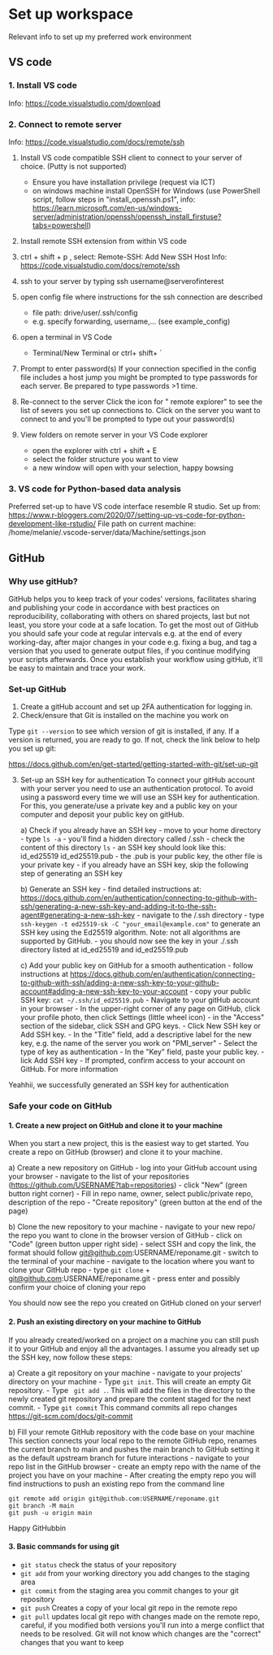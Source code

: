 # Set up workspace
Relevant info to set up my preferred work environment 

## VS code 
### 1. Install VS code 
Info: https://code.visualstudio.com/download

### 2. Connect to remote server
Info: https://code.visualstudio.com/docs/remote/ssh

1. Install VS code compatible SSH client to connect to your server of choice. (Putty is not supported)
    - Ensure you have installation privilege (request via ICT) 
    - on windows machine install OpenSSH for Windows (use PowerShell script, follow steps in "install_openssh.ps1", info: https://learn.microsoft.com/en-us/windows-server/administration/openssh/openssh_install_firstuse?tabs=powershell)
      
2. Install remote SSH extension from within VS code
   
4. ctrl + shift + p , select: Remote-SSH: Add New SSH Host
   Info: https://code.visualstudio.com/docs/remote/ssh

5. ssh to your server by typing ssh username@serverofinterest

6. open config file where instructions for the ssh connection are described
    - file path: drive/user/.ssh/config
    - e.g. specify forwarding, username,... (see example_config)
  
7. open a terminal in VS Code
    - Terminal/New Terminal or ctrl+ shift+ ` 

7. Prompt to enter password(s)
   If your connection specified in the config file includes a host jump you might be prompted to type passwords for each server. Be prepared to type passwords >1 time.

8. Re-connect to the server
   Click the icon for " remote explorer" to see the list of severs you set up connections to. Click on the server you want to connect to and you'll be prompted to type out your password(s)

9. View folders on remote server in your VS Code explorer
    - open the explorer with ctrl + shift + E
    - select the folder structure you want to view
    - a new window will open with your selection, happy bowsing 

### 3. VS code for Python-based data analysis 

Preferred set-up to have VS code interface resemble R studio. 
Set up from: https://www.r-bloggers.com/2020/07/setting-up-vs-code-for-python-development-like-rstudio/ 
File path on current machine: /home/melanie/.vscode-server/data/Machine/settings.json

## GitHub

### Why use gitHub?
GitHub helps you to keep track of your codes' versions, facilitates sharing and publishing your code in accordance with best practices on reproducibility, collaborating with others on shared projects, last but not least, you store your code at a safe location. To get the most out of GitHub you should safe your code at regular intervals e.g. at the end of every working-day, after major changes in your code e.g. fixing a bug, and tag a version that you used to generate output files, if you continue modifying your scripts afterwards. Once you establish your workflow using gitHub, it'll be easy to maintain and trace your work.

### Set-up GitHub

1. Create a gitHub account and set up 2FA authentication for logging in.
2. Check/ensure that Git is installed on the machine you work on
   
Type `git --version` to see which version of git is installed, if any. If a version is returned, you are ready to go. If not, check the link below to help you set up git:

https://docs.github.com/en/get-started/getting-started-with-git/set-up-git

3. Set-up an SSH key for authentication
To connect your gitHub account with your server you need to use an authentication protocol. To avoid using a password every time we will use an SSH key for authentication. For this, you generate/use a private key and a public key on your computer and deposit your public key on gitHub.

   a) Check if you already have an SSH key
       - move to your home directory
       - type `ls -a`
       - you'll find a hidden directory called /.ssh
       - check the content of this directory `ls`
       - an SSH key should look like this: id_ed25519  id_ed25519.pub - the .pub is your public key, the other file is your private key
       - if you already have an SSH key, skip the following step of generating an SSH key 
   
   b) Generate an SSH key
       - find detailed instructions at: https://docs.github.com/en/authentication/connecting-to-github-with-ssh/generating-a-new-ssh-key-and-adding-it-to-the-ssh-agent#generating-a-new-ssh-key
       - navigate to the /.ssh directory
       - type
   `ssh-keygen -t ed25519-sk -C "your_email@example.com"`
         to generate an SSH key using the Ed25519 algorithm. Note: not all algorithms are supported by GitHub.
       - you should now see the key in your ./.ssh directory listed at id_ed25519  and id_ed25519.pub

   c) Add your public key on GitHub for a smooth authentication
       - follow instructions at https://docs.github.com/en/authentication/connecting-to-github-with-ssh/adding-a-new-ssh-key-to-your-github-account#adding-a-new-ssh-key-to-your-account
       - copy your public SSH key:
    `cat ~/.ssh/id_ed25519.pub`
       - Navigate to your gitHub account in your browser
       - In the upper-right corner of any page on GitHub, click your profile photo, then click  Settings (little wheel icon)
       - in the "Access" section of the sidebar, click  SSH and GPG keys.
       - Click New SSH key or Add SSH key.
       - In the "Title" field, add a descriptive label for the new key, e.g. the name of the server you work on "PMI_server"
       - Select the type of key as authentication
       - In the "Key" field, paste your public key.
       - lick Add SSH key
       - If prompted, confirm access to your account on GitHub. For more information

Yeahhii, we successfully generated an SSH key for authentication

### Safe your code on GitHub

#### 1. Create a new project on GitHub and clone it to your machine
When you start a new project, this is the easiest way to get started. You create a repo on GitHub (browser) and clone it to your machine.

a) Create a new repository on GitHub
    - log into your GitHub account using your browser
    - navigate to the list of your repositories (https://github.com/USERNAME?tab=repositories)
    - click "New" (green button right corner)
    - Fill in repo name, owner, select public/private repo, description of the repo
    - "Create repository" (green button at the end of the page)

b) Clone the new repository to your machine
    - navigate to your new repo/ the repo you want to clone in the browser version of GitHub
    - click on "Code" (green button upper right side)
    - select SSH and copy the link, the format should follow git@github.com:USERNAME/reponame.git
    - switch to the terminal of your machine
    - navigate to the location where you want to clone your GitHub repo
    - type `git clone` + git@github.com:USERNAME/reponame.git
    - press enter and possibly confirm your choice of cloning your repo

You should now see the repo you created on GitHub cloned on your server!

#### 2. Push an existing directory on your machine to GitHub
If you already created/worked on a project on a machine you can still push it to your GitHub and enjoy all the advantages. I assume you already set up the SSH key, now follow these steps:

a) Create a git repository on your machine
    - navigate to your projects' directory on your machine
    - Type `git init`. This will create an empty Git repository. 
    - Type ` git add .`. This will add the files in the directory to the newly created git repository and prepare the content staged for the next commit.
    - Type `git commit` This command commits all repo changes https://git-scm.com/docs/git-commit

b) Fill your remote GitHub repository with the code base on your machine
This section connects your local repo to the remote GitHub repo, renames the current branch to main and pushes the main branch to GitHub setting it as the default upstream branch for future interactions 
    - navigate to your repo list in the GitHub browser
    - create an empty repo with the name of the project you have on your machine
    - After creating the empty repo you will find instructions to push an existing repo from the command line

```
git remote add origin git@github.com:USERNAME/reponame.git
git branch -M main
git push -u origin main
```
Happy GitHubbin

#### 3. Basic commands for using git

- `git status` check the status of your repository
- `git add` from your working directory you add changes to the staging area
- `git commit` from the staging area you commit changes to your git repository
- `git push` Creates a copy of your local git repo in the remote repo
- `git pull` updates local git repo with changes made on the remote repo, careful, if you modified both versions you'll run into a merge conflict that needs to be resolved. Git will not know which changes are the "correct" changes that you want to keep


